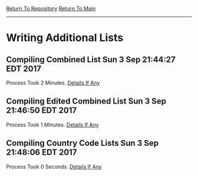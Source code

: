 [Return To Repository](https://github.com/deathbybandaid/piholeparser/)
[Return To Main](https://github.com/deathbybandaid/piholeparser/blob/master/RecentRunLogs/Mainlog.md)
____________________________________
# Writing Additional Lists

## Compiling Combined List Sun 3 Sep 21:44:27 EDT 2017
Process Took 2 Minutes.
[Details If Any](https://github.com/deathbybandaid/piholeparser/blob/master/RecentRunLogs/TopLevelScripts/ListgenScripts/60-Compiling-Combined-List.md)

## Compiling Edited Combined List Sun 3 Sep 21:46:50 EDT 2017
Process Took 1 Minutes.
[Details If Any](https://github.com/deathbybandaid/piholeparser/blob/master/RecentRunLogs/TopLevelScripts/ListgenScripts/70-Compiling-Edited-Combined-List.md)

## Compiling Country Code Lists Sun 3 Sep 21:48:06 EDT 2017
Process Took 0 Seconds.
[Details If Any](https://github.com/deathbybandaid/piholeparser/blob/master/RecentRunLogs/TopLevelScripts/ListgenScripts/75-Compiling-Country-Code-Lists.md)

